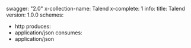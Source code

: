 swagger: "2.0"
x-collection-name: Talend
x-complete: 1
info:
  title: Talend
  version: 1.0.0
schemes:
- http
produces:
- application/json
consumes:
- application/json